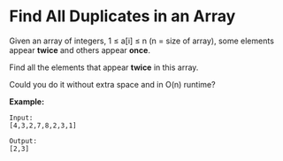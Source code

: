 # Find All Duplicates in an Array

Given an array of integers, 1 ≤ a\[i] ≤ n (n = size of array), some elements appear __twice__ and others appear __once__.

Find all the elements that appear __twice__ in this array.

Could you do it without extra space and in O(n) runtime?

__Example:__

```
Input:
[4,3,2,7,8,2,3,1]

Output:
[2,3]
```
